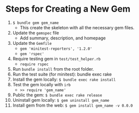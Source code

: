 # Steps for Creating a New Gem

1. `$ bundle gem gem_name`
    * This create the skeleton with all the necessary gem files. 
2. Update the `gemspec` file
    * Add summary, description, and homepage
3. Update the `Gemfile`
    * `gem 'minitest-reporters', '1.2.0'`
    * `gem 'rspec'`
4. Require testing gem in `test/test_helper.rb`
    * `require rspec`
5. Run `bundle install` from the root folder.
6. Run the test suite (for minitest): bundle exec rake
7. Install the gem locally: `$ bundle exec rake install`
8. Test the gem locally with `irb`
    * `>> require 'gem_name'`
9. Public the gem: `$ bundle exec rake release`
10. Uninstall gem locally: `$ gem uninstall gem_name`
11. Install gem from the web: `$ gem install gem_name -v 0.0.0`